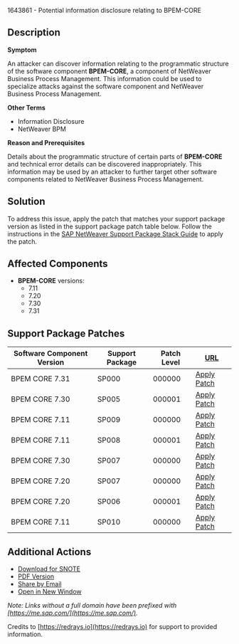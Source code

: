 1643861 - Potential information disclosure relating to BPEM-CORE

## Description

**Symptom**

An attacker can discover information relating to the programmatic structure of the software component **BPEM-CORE**, a component of NetWeaver Business Process Management. This information could be used to specialize attacks against the software component and NetWeaver Business Process Management.

**Other Terms**

- Information Disclosure
- NetWeaver BPM

**Reason and Prerequisites**

Details about the programmatic structure of certain parts of **BPEM-CORE** and technical error details can be discovered inappropriately. This information may be used by an attacker to further target other software components related to NetWeaver Business Process Management.

## Solution

To address this issue, apply the patch that matches your support package version as listed in the support package patch table below. Follow the instructions in the [SAP NetWeaver Support Package Stack Guide](https://me.sap.com/) to apply the patch.

## Affected Components

- **BPEM-CORE** versions:
  - 7.11
  - 7.20
  - 7.30
  - 7.31

## Support Package Patches

| Software Component Version | Support Package | Patch Level | [URL](https://me.sap.com/) |
|----------------------------|-----------------|-------------|----------------------------|
| BPEM CORE 7.31             | SP000           | 000000      | [Apply Patch](https://userapps.support.sap.com/sap/support/swdc/notes?cvnr=01200314690200014299&support_package=SP000&patch_level=000000) |
| BPEM CORE 7.30             | SP005           | 000001      | [Apply Patch](https://userapps.support.sap.com/sap/support/swdc/notes?cvnr=01200615320200015008&support_package=SP005&patch_level=000001) |
| BPEM CORE 7.11             | SP009           | 000000      | [Apply Patch](https://userapps.support.sap.com/sap/support/swdc/notes?cvnr=01200314690200006943&support_package=SP009&patch_level=000000) |
| BPEM CORE 7.11             | SP008           | 000001      | [Apply Patch](https://userapps.support.sap.com/sap/support/swdc/notes?cvnr=01200314690200006943&support_package=SP008&patch_level=000001) |
| BPEM CORE 7.30             | SP007           | 000000      | [Apply Patch](https://userapps.support.sap.com/sap/support/swdc/notes?cvnr=01200615320200015008&support_package=SP007&patch_level=000000) |
| BPEM CORE 7.20             | SP007           | 000000      | [Apply Patch](https://userapps.support.sap.com/sap/support/swdc/notes?cvnr=01200615320200012905&support_package=SP007&patch_level=000000) |
| BPEM CORE 7.20             | SP006           | 000001      | [Apply Patch](https://userapps.support.sap.com/sap/support/swdc/notes?cvnr=01200615320200012905&support_package=SP006&patch_level=000001) |
| BPEM CORE 7.11             | SP010           | 000000      | [Apply Patch](https://userapps.support.sap.com/sap/support/swdc/notes?cvnr=01200314690200006943&support_package=SP010&patch_level=000000) |

## Additional Actions

- [Download for SNOTE](https://notesdownloads.sap.com/note/0040000017328462017)
- [PDF Version](https://userapps.support.sap.com/sap/support/sfm/notes/print/0001643861?language=en-US&token=89BFC7EBABDCA39A28359429E360E8FC)
- [Share by Email](https://me.sap.com/share/email)
- [Open in New Window](https://me.sap.com/open/new-window)

*Note: Links without a full domain have been prefixed with [https://me.sap.com/](https://me.sap.com/).*

Credits to [https://redrays.io](https://redrays.io) for support to provided information.